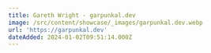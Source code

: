 ```yaml
---
title: Gareth Wright - garpunkal.dev
image: /src/content/showcase/_images/garpunkal.dev.webp
url: 'https://garpunkal.dev'
dateAdded: 2024-01-02T09:51:14.000Z
---
```


